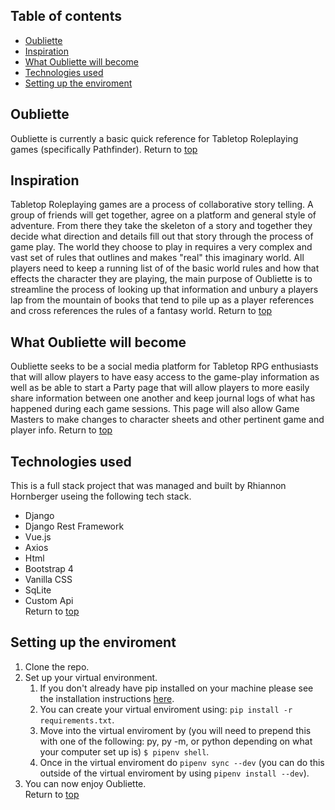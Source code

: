## Table of contents

* [Oubliette](#Oubliette)
* [Inspiration](#Inspiration)
* [What Oubliette will become](#What-Oubliette-will-become)
* [Technologies used](#Technologies-used)
* [Setting up the enviroment](#Setting-up-the-enviroment)

## Oubliette

Oubliette is currently a basic quick reference for Tabletop Roleplaying games (specifically Pathfinder). Return to [top](#Table-of-contents)



## Inspiration

Tabletop Roleplaying games are a process of collaborative story telling. A group of friends will get together, agree on a platform and general style of adventure. From there they take the skeleton of a story and together they decide what direction and details fill out that story through the process of game play. The world they choose to play in requires a very complex and vast set of rules that outlines and makes "real" this imaginary world. All players need to keep a running list of of the basic world rules and how that effects the character they are playing, the main purpose of Oubliette is to streamline the process of looking up that information and unbury a players lap from the mountain of books that tend to pile up as a player references and cross references the rules of a fantasy world.  Return to [top](#Table-of-contents)

## What Oubliette will become

Oubliette seeks to be a social media platform for Tabletop RPG enthusiasts that will allow players to have easy access to the game-play information as well as be able to start a Party page that will allow players to more easily share information between one another and keep journal logs of what has happened during each game sessions. This page will also allow Game Masters to make changes to character sheets and other pertinent game and player info.   Return to [top](#Table-of-contents)


## Technologies used 
This is a full stack project that was managed and built by Rhiannon Hornberger useing the following tech stack.
* Django
* Django Rest Framework
* Vue.js
* Axios 
* Html
* Bootstrap 4
* Vanilla CSS
* SqLite
* Custom Api   
Return to [top](#Table-of-contents)

## Setting up the enviroment

1. Clone the repo.
2. Set up your virtual environment.
    1. If you don't already have pip installed on your machine please see the installation instructions [here](https://pip.pypa.io/en/stable/installing/). 
    2. You can create your virtual enviroment using: `pip install -r requirements.txt`.
    3. Move into the virtual enviroment by (you will need to prepend this with one of the following: py, py -m, or python depending on what your computer set up is) `$ pipenv shell`.
    4. Once in the virtual enviroment do `pipenv sync --dev` (you can do this outside of the virtual enviroment by using `pipenv install --dev`).
3. You can now enjoy Oubliette.  
Return to [top](#Table-of-contents)



